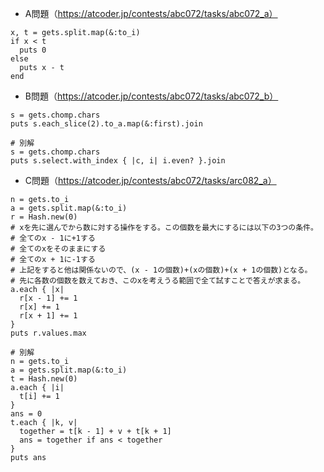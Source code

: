 - A問題（https://atcoder.jp/contests/abc072/tasks/abc072_a）
```
x, t = gets.split.map(&:to_i)
if x < t
  puts 0
else
  puts x - t
end
```

- B問題（https://atcoder.jp/contests/abc072/tasks/abc072_b）
```
s = gets.chomp.chars
puts s.each_slice(2).to_a.map(&:first).join

# 別解
s = gets.chomp.chars
puts s.select.with_index { |c, i| i.even? }.join
```

- C問題（https://atcoder.jp/contests/abc072/tasks/arc082_a）
```
n = gets.to_i
a = gets.split.map(&:to_i)
r = Hash.new(0)
# xを先に選んでから数に対する操作をする。この個数を最大にするには以下の3つの条件。
# 全てのx - 1に+1する
# 全てのxをそのままにする
# 全てのx + 1に-1する
# 上記をすると他は関係ないので、(x - 1の個数)+(xの個数)+(x + 1の個数)となる。
# 先に各数の個数を数えておき、このxを考えうる範囲で全て試すことで答えが求まる。
a.each { |x|
  r[x - 1] += 1
  r[x] += 1
  r[x + 1] += 1
}
puts r.values.max

# 別解
n = gets.to_i
a = gets.split.map(&:to_i)
t = Hash.new(0)
a.each { |i|
  t[i] += 1
}
ans = 0
t.each { |k, v|
  together = t[k - 1] + v + t[k + 1]
  ans = together if ans < together
}
puts ans
```
